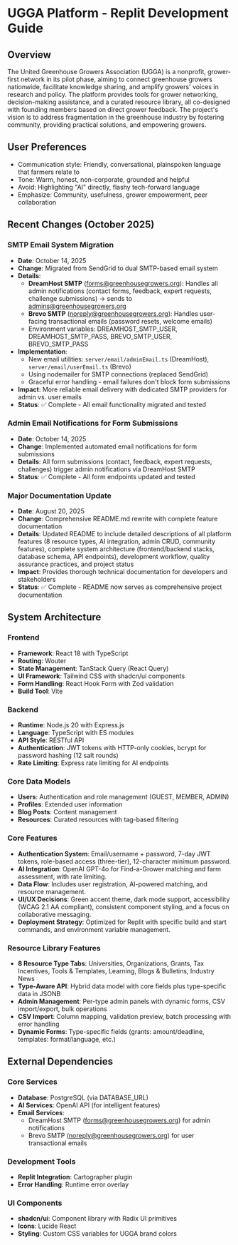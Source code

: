 # UGGA Platform - Replit Development Guide

## Overview
The United Greenhouse Growers Association (UGGA) is a nonprofit, grower-first network in its pilot phase, aiming to connect greenhouse growers nationwide, facilitate knowledge sharing, and amplify growers' voices in research and policy. The platform provides tools for grower networking, decision-making assistance, and a curated resource library, all co-designed with founding members based on direct grower feedback. The project's vision is to address fragmentation in the greenhouse industry by fostering community, providing practical solutions, and empowering growers.

## User Preferences
- Communication style: Friendly, conversational, plainspoken language that farmers relate to
- Tone: Warm, honest, non-corporate, grounded and helpful
- Avoid: Highlighting "AI" directly, flashy tech-forward language
- Emphasize: Community, usefulness, grower empowerment, peer collaboration

## Recent Changes (October 2025)
### SMTP Email System Migration
- **Date**: October 14, 2025
- **Change**: Migrated from SendGrid to dual SMTP-based email system
- **Details**: 
  - **DreamHost SMTP** (forms@greenhousegrowers.org): Handles all admin notifications (contact forms, feedback, expert requests, challenge submissions) → sends to admins@greenhousegrowers.org
  - **Brevo SMTP** (noreply@greenhousegrowers.org): Handles user-facing transactional emails (password resets, welcome emails)
  - Environment variables: DREAMHOST_SMTP_USER, DREAMHOST_SMTP_PASS, BREVO_SMTP_USER, BREVO_SMTP_PASS
- **Implementation**: 
  - New email utilities: `server/email/adminEmail.ts` (DreamHost), `server/email/userEmail.ts` (Brevo)
  - Using nodemailer for SMTP connections (replaced SendGrid)
  - Graceful error handling - email failures don't block form submissions
- **Impact**: More reliable email delivery with dedicated SMTP providers for admin vs. user emails
- **Status**: ✅ Complete - All email functionality migrated and tested

### Admin Email Notifications for Form Submissions
- **Date**: October 14, 2025
- **Change**: Implemented automated email notifications for form submissions
- **Details**: All form submissions (contact, feedback, expert requests, challenges) trigger admin notifications via DreamHost SMTP
- **Status**: ✅ Complete - All form endpoints updated and tested

### Major Documentation Update
- **Date**: August 20, 2025
- **Change**: Comprehensive README.md rewrite with complete feature documentation
- **Details**: Updated README to include detailed descriptions of all platform features (8 resource types, AI integration, admin CRUD, community features), complete system architecture (frontend/backend stacks, database schema, API endpoints), development workflow, quality assurance practices, and project status
- **Impact**: Provides thorough technical documentation for developers and stakeholders
- **Status**: ✅ Complete - README now serves as comprehensive project documentation

## System Architecture

### Frontend
- **Framework**: React 18 with TypeScript
- **Routing**: Wouter
- **State Management**: TanStack Query (React Query)
- **UI Framework**: Tailwind CSS with shadcn/ui components
- **Form Handling**: React Hook Form with Zod validation
- **Build Tool**: Vite

### Backend
- **Runtime**: Node.js 20 with Express.js
- **Language**: TypeScript with ES modules
- **API Style**: RESTful API
- **Authentication**: JWT tokens with HTTP-only cookies, bcrypt for password hashing (12 salt rounds)
- **Rate Limiting**: Express rate limiting for AI endpoints

### Core Data Models
- **Users**: Authentication and role management (GUEST, MEMBER, ADMIN)
- **Profiles**: Extended user information
- **Blog Posts**: Content management
- **Resources**: Curated resources with tag-based filtering

### Core Features
- **Authentication System**: Email/username + password, 7-day JWT tokens, role-based access (three-tier), 12-character minimum password.
- **AI Integration**: OpenAI GPT-4o for Find-a-Grower matching and farm assessment, with rate limiting.
- **Data Flow**: Includes user registration, AI-powered matching, and resource management.
- **UI/UX Decisions**: Green accent theme, dark mode support, accessibility (WCAG 2.1 AA compliant), consistent component styling, and a focus on collaborative messaging.
- **Deployment Strategy**: Optimized for Replit with specific build and start commands, and environment variable management.

### Resource Library Features
- **8 Resource Type Tabs**: Universities, Organizations, Grants, Tax Incentives, Tools & Templates, Learning, Blogs & Bulletins, Industry News
- **Type-Aware API**: Hybrid data model with core fields plus type-specific data in JSONB
- **Admin Management**: Per-type admin panels with dynamic forms, CSV import/export, bulk operations
- **CSV Import**: Column mapping, validation preview, batch processing with error handling
- **Dynamic Forms**: Type-specific fields (grants: amount/deadline, templates: format/language, etc.)

## External Dependencies

### Core Services
- **Database**: PostgreSQL (via DATABASE_URL)
- **AI Services**: OpenAI API (for intelligent features)
- **Email Services**: 
  - DreamHost SMTP (forms@greenhousegrowers.org) for admin notifications
  - Brevo SMTP (noreply@greenhousegrowers.org) for user transactional emails

### Development Tools
- **Replit Integration**: Cartographer plugin
- **Error Handling**: Runtime error overlay

### UI Components
- **shadcn/ui**: Component library with Radix UI primitives
- **Icons**: Lucide React
- **Styling**: Custom CSS variables for UGGA brand colors